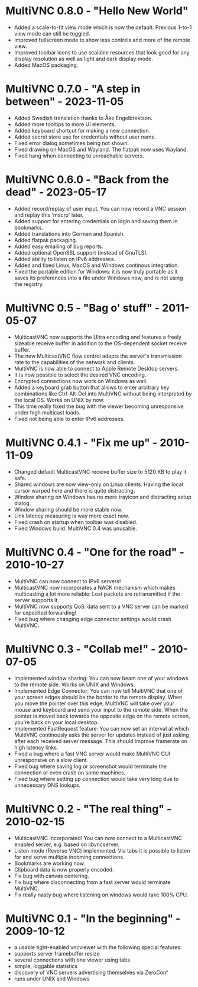 # MultiVNC 0.8.0 - "Hello New World"
* Added a scale-to-fit view mode which is now the default.
  Previous 1-to-1 view mode can still be toggled.
* Improved fullscreen mode to show less controls and more of the remote view.
* Improved toolbar icons to use scalable resources that look good for any
  display resolution as well as light and dark display mode.
* Added MacOS packaging.

# MultiVNC 0.7.0 - "A step in between" - 2023-11-05
* Added Swedish translation thanks to Åke Engelbrektson.
* Added more tooltips to more UI elements.
* Added keyboard shortcut for making a new connection.
* Added secret store use for credentials without user name.
* Fixed error dialog sometimes being not shown.
* Fixed drawing on MacOS and Wayland. The flatpak now uses Wayland.
* Fixed hang when connecting to unreachable servers.

# MultiVNC 0.6.0 - "Back from the dead" - 2023-05-17
* Added record/replay of user input. You can now record a
  VNC session and replay this 'macro' later.
* Added support for entering credentials on login and saving them
  in bookmarks.
* Added translations into German and Spanish.
* Added flatpak packaging.
* Added easy emailing of bug reports.
* Added optional OpenSSL support (instead of GnuTLS).
* Added ability to listen on IPv6 addresses.
* Added and fixed Linux, MacOS and Windows continous integration.
* Fixed the portable edition for Windows: it is now truly
  portable as it saves its preferences into a file under Windows
  now, and is not using the registry.

# MultiVNC 0.5 - "Bag o' stuff" - 2011-05-07
* MulticastVNC now supports the Ultra encoding and features
  a freely sizeable receive buffer in addition to the 
  OS-dependent socket receive buffer.
* The new MulticastVNC flow control adapts the server's
  transmission rate to the capabilities of the network
  and clients.
* MultiVNC is now able to connect to Apple Remote Desktop
  servers.
* It is now possible to select the desired VNC encoding.
* Encrypted connections now work on Windows as well.
* Added a keyboard grab button that allows to enter arbitrary
  key combinations like Ctrl-Alt-Del into MultiVNC without
  being interpreted by the local OS. Works on UNIX by now.
* This time really fixed the bug with the viewer becoming
  unresponsive under high multicast loads.
* Fixed not being able to enter IPv6 addresses.

# MultiVNC 0.4.1 - "Fix me up" - 2010-11-09
* Changed default MulticastVNC receive buffer size to 5120 KB
  to play it safe.
* Shared windows are now view-only on Linux clients. Having 
  the local cursor warped here and there is quite distracting.
* Window sharing on Windows has no more trayicon and 
  distracting setup dialog.
* Window sharing should be more stable now.
* Link latency measuring is way more exact now.
* Fixed crash on startup when toolbar was disabled.
* Fixed Windows build. MultiVNC 0.4 was unusable.

# MultiVNC 0.4 - "One for the road" - 2010-10-27
* MultiVNC can now connect to IPv6 servers!
* MulticastVNC now incorporates a NACK mechanism which makes
  multicasting a lot more reliable: Lost packets are 
  retransmitted if the server supports it.
* MultiVNC now supports QoS: data sent to a VNC server can be
  marked for expedited forwarding!
* Fixed bug where changing edge connector settings would
  crash MultiVNC.

# MultiVNC 0.3 - "Collab me!" - 2010-07-05
* Implemented window sharing: You can now beam one of your 
  windows to the remote side. Works on UNIX and Windows.
* Implemented Edge Connector: You can now tell MultiVNC that
  one of your screen edges should be the border to the remote
  display. When you move the pointer over this edge, MultiVNC
  will take over your mouse and keyboard and send your input 
  to the remote side. When the pointer is moved back towards 
  the opposite edge on the remote screen, you're back on your
  local desktop.
* Implemented FastRequest feature: You can now set an interval
  at which MultiVNC continously asks the server for updates
  instead of just asking after each received server message.
  This should improve framerate on high latency links.
* Fixed a bug where a fast VNC server would make MultiVNC
  GUI unresponsive on a slow client.
* Fixed bug where saving log or screenshot would terminate
  the connection or even crash on some machines.
* Fixed bug where setting up connection would take very long
  due to unnecessary DNS lookups.


# MultiVNC 0.2 - "The real thing" - 2010-02-15
* MulticastVNC incorporated! You can now connect to a
  MulticastVNC enabled server, e.g. based on libvncserver.
* Listen mode (Reverse VNC) implemented. Via tabs it is
  possible to listen for and serve multiple incoming
  connections.
* Bookmarks are working now.
* Clipboard data is now properly encoded.
* Fix bug with canvas centering.
* Fix bug where disconnecting from a fast server would 
  terminate MultiVNC.
* Fix really nasty bug where listening on windows would
  take 100% CPU.


# MultiVNC 0.1 - "In the beginning" - 2009-10-12
* a usable tight-enabled vncviewer with the following special
  features:
* supports server framebuffer resize
* several connections with one viewer using tabs
* simple, loggable statistics
* discovery of VNC servers advertising themselves via ZeroConf
* runs under UNIX and Windows


